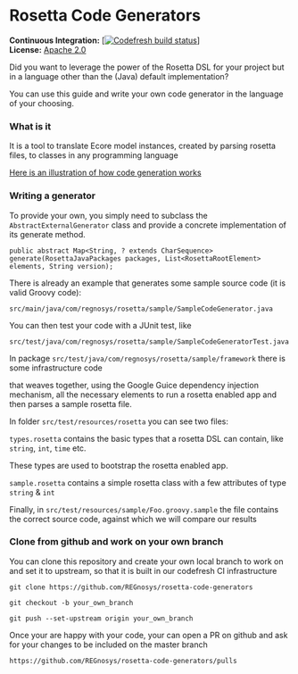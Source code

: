 # Rosetta Code Generators



**Continuous Integration:** [[![Codefresh build status]( https://g.codefresh.io/api/badges/pipeline/regnosysops/REGnosys%2Frosetta-code-generators%2Frosetta-code-generators?branch=master&key=eyJhbGciOiJIUzI1NiJ9.NWE1N2EyYTlmM2JiOTMwMDAxNDRiODMz.ZDeqVUhB-oMlbZGj4tfEiOg0cy6azXaBvoxoeidyL0g&type=cf-1)]( https://g.codefresh.io/pipelines/rosetta-code-generators/builds?repoOwner=REGnosys&repoName=rosetta-code-generators&serviceName=REGnosys%2Frosetta-code-generators&filter=trigger:build~Build;branch:master;pipeline:5d0a15a6a52a3deca9db7236~rosetta-code-generators)] <br/>
**License:** [Apache 2.0](http://www.apache.org/licenses/LICENSE-2.0)

Did you want to leverage the power of the Rosetta DSL for your project but in a language other than the (Java) default implementation?

You can use this guide and write your own code generator in the language of your choosing.

### What is it

 It is a tool to translate Ecore model instances, created by parsing rosetta files, to classes in any programming language
 
 [Here is an illustration of how code generation works](/images/rosetta-language-code-generation.png)

### Writing a generator

To provide your own, you simply need to subclass the ``` AbstractExternalGenerator```  class and provide a concrete implementation of its generate method.

```
public abstract Map<String, ? extends CharSequence> generate(RosettaJavaPackages packages, List<RosettaRootElement> elements, String version);
```
 
There is already an example that generates some sample source code (it is valid Groovy code):

```
src/main/java/com/regnosys/rosetta/sample/SampleCodeGenerator.java
```

You can then test your code with a JUnit test, like 

```
src/test/java/com/regnosys/rosetta/sample/SampleCodeGeneratorTest.java
```

In package ```src/test/java/com/regnosys/rosetta/sample/framework``` there is some infrastructure code 

that weaves together, using the Google Guice dependency injection mechanism, all the necessary elements to run a rosetta enabled app and then parses a sample rosetta file.

In folder ```src/test/resources/rosetta``` you can see two files: 

```types.rosetta``` contains the basic types that a rosetta DSL can contain, like  ```string```, ```int```, ```time``` etc. 

These types are used to bootstrap the rosetta enabled app.

```sample.rosetta``` contains a simple rosetta class with a few attributes of type ```string``` & ```int```

Finally, in  ```src/test/resources/sample/Foo.groovy.sample``` the file contains the correct source code, against which we will compare our results  


### Clone from github and work on your own branch

You can clone this repository and create your own local branch to work on and set it to upstream, so that it is built in our codefresh CI infrastructure
 
```git clone https://github.com/REGnosys/rosetta-code-generators ```

```git checkout -b your_own_branch``` 

 ```git push --set-upstream origin your_own_branch```
 
Once your are happy with your code, your can open a PR on github and ask for your changes to be included on the master branch

```https://github.com/REGnosys/rosetta-code-generators/pulls```
